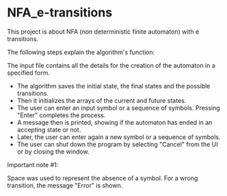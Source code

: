 # NFA_e-transitions

This project is about NFA (non deterministic finite automaton) with e transitions.

The following steps explain the algorithm's function:

The input file contains all the details for the creation of the automaton in a specified form. 
- The algorithm saves the initial state, the final states and the possible transitions. 
- Then it initializes the arrays of the current and future states.
- The user can enter an input symbol or a sequence of symbols. Pressing "Enter" completes the process.
- A message then is printed, showing if the automaton has ended in an accepting state or not.
- Later, the user can enter again a new symbol or a sequence of symbols.
- The user can shut down the program by selecting "Cancel" from the UI or by closing the window. 

Important note #1:

Space was used to represent the absence of a symbol.
For a wrong transition, the message "Error" is shown.
